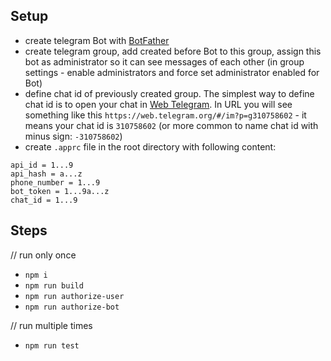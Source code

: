 ## Setup

- create telegram Bot with [BotFather](https://telegram.me/botfather)
- create telegram group, add created before Bot to this group, assign this bot as administrator so it can see messages of each other (in group settings - enable administrators and force set administrator enabled for Bot)
- define chat id of previously created group. The simplest way to define chat id is to open your chat in [Web Telegram](https://web.telegram.org). In URL you will see something like this `https://web.telegram.org/#/im?p=g310758602` - it means your chat id is `310758602` (or more common to name chat id with minus sign: `-310758602`)
- create `.apprc` file in the root directory with following content:

```
api_id = 1...9
api_hash = a...z
phone_number = 1...9
bot_token = 1...9a...z
chat_id = 1...9
```

## Steps

// run only once
- `npm i`
- `npm run build`
- `npm run authorize-user`
- `npm run authorize-bot`

// run multiple times
- `npm run test`
